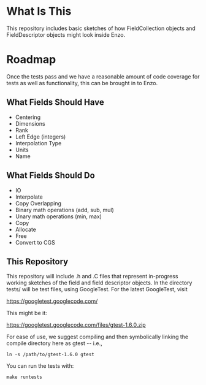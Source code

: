 # What Is This

This repository includes basic sketches of how FieldCollection objects and
FieldDescriptor objects might look inside Enzo.

# Roadmap

Once the tests pass and we have a reasonable amount of code coverage for tests
as well as functionality, this can be brought in to Enzo.

## What Fields Should Have

 * Centering
 * Dimensions
 * Rank
 * Left Edge (integers)
 * Interpolation Type
 * Units
 * Name

## What Fields Should Do

 * IO
 * Interpolate
 * Copy Overlapping
 * Binary math operations (add, sub, mul)
 * Unary math operations (min, max)
 * Copy
 * Allocate
 * Free
 * Convert to CGS

## This Repository

This repository will include .h and .C files that represent in-progress working
sketches of the field and field descriptor objects.  In the directory tests/
will be test files, using GoogleTest.  For the latest GoogleTest, visit

https://googletest.googlecode.com/

This might be it:

https://googletest.googlecode.com/files/gtest-1.6.0.zip

For ease of use, we suggest compiling and then symbolically linking the compile
directory here as gtest -- i.e.,

    ln -s /path/to/gtest-1.6.0 gtest

You can run the tests with:

    make runtests
